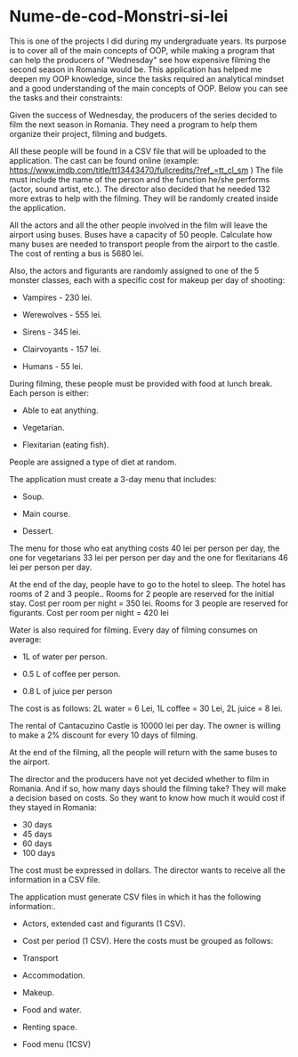 # Nume-de-cod-Monstri-si-lei
This is one of the projects I did during my undergraduate years. Its purpose is to cover all of the main concepts of OOP, while making a program that can help the producers of "Wednesday" see how expensive filming the second season in Romania would be. This application has helped me deepen my OOP knowledge, since the tasks required an analytical mindset and a good understanding of the main concepts of OOP. Below you can see the tasks and their constraints:

Given the success of Wednesday, the producers of the series decided to film the next season in Romania. They need a program to help them organize their project, filming and budgets. 

All these people will be found in a CSV file that will be uploaded to the application. The cast can be found online (example: https://www.imdb.com/title/tt13443470/fullcredits/?ref_=tt_cl_sm )
The file must include the name of the person and the function he/she performs (actor, sound artist, etc.). The director also decided that he needed 132 more extras to help with the filming. They will be randomly created inside the application.

All the actors and all the other people involved in the film will leave the airport using buses. Buses have a capacity of 50 people. Calculate how many buses are needed to transport people from the airport to the castle. The cost of renting a bus is 5680 lei.

Also, the actors and figurants are randomly assigned to one of the 5 monster classes, each with a specific cost for makeup per day of shooting:

- Vampires - 230 lei.  

- Werewolves - 555 lei.

- Sirens - 345 lei. 

- Clairvoyants - 157 lei.

- Humans - 55 lei.

During filming, these people must be provided with food at lunch break. Each person is either: 

- Able to eat anything. 

- Vegetarian.

- Flexitarian (eating fish). 
 
People are assigned a type of diet at random.

The application must create a 3-day menu that includes:
- Soup. 

- Main course. 

- Dessert.

The menu for those who eat anything costs 40 lei per person per day, the one for vegetarians 33 lei per person per day and the one for flexitarians 46 lei per person per day.

At the end of the day, people have to go to the hotel to sleep. The hotel has rooms of 2 and 3 people.. Rooms for 2 people are reserved for the initial stay. Cost per room per night = 350 lei. Rooms for 3 people are reserved for figurants. Cost per room per night = 420 lei

Water is also required for filming. Every day of filming consumes on average:

- 1L of water per person.

- 0.5 L of coffee per person. 

- 0.8 L of juice per person

The cost is as follows: 2L water = 6 Lei, 1L coffee = 30 Lei, 2L juice = 8 lei. 

The rental of Cantacuzino Castle is 10000 lei per day. The owner is willing to make a 2% discount for every 10 days of filming.

At the end of the filming, all the people will return with the same buses to the airport.

The director and the producers have not yet decided whether to film in Romania. And if so, how many days should the filming take? They will make a decision based on costs. So they want to know how much it would cost if they stayed in Romania:
-	30 days
-	45 days
-	60 days
-	100 days

The cost must be expressed in dollars. The director wants to receive all the information in a CSV file.

The application must generate CSV files in which it has the following information:. 

- Actors, extended cast and figurants (1 CSV). 

- Cost per period (1 CSV). Here the costs must be grouped as follows: 

- Transport

-	Accommodation. 

- Makeup. 
 
- Food and water. 

- Renting space. 

- Food menu (1CSV)

